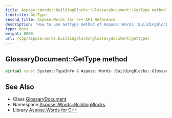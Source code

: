 ```yaml
---
title: Aspose::Words::BuildingBlocks::GlossaryDocument::GetType method
linktitle: GetType
second_title: Aspose.Words for C++ API Reference
description: 'How to use GetType method of Aspose::Words::BuildingBlocks::GlossaryDocument class in C++.'
type: docs
weight: 8000
url: /cpp/aspose.words.buildingblocks/glossarydocument/gettype/
---
```

## GlossaryDocument::GetType method




```cpp
virtual const System::TypeInfo & Aspose::Words::BuildingBlocks::GlossaryDocument::GetType() const override
```

## See Also

* Class [GlossaryDocument](../)
* Namespace [Aspose::Words::BuildingBlocks](../../)
* Library [Aspose.Words for C++](../../../)
